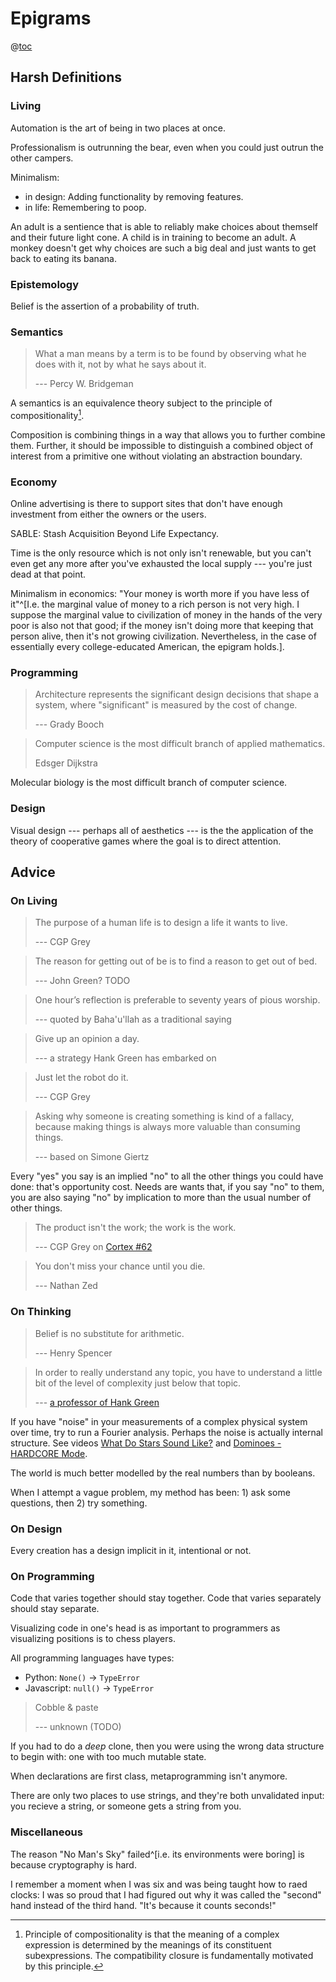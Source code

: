 # Epigrams

@[toc](Contents)

## Harsh Definitions

### Living

Automation is the art of being in two places at once.

Professionalism is outrunning the bear, even when you could just outrun the other campers.

Minimalism:
  * in design: Adding functionality by removing features.
  * in life: Remembering to poop.

An adult is a sentience that is able to reliably make choices about themself and their future light cone.
A child is in training to become an adult.
A monkey doesn't get why choices are such a big deal and just wants to get back to eating its banana.

### Epistemology

Belief is the assertion of a probability of truth.

### Semantics

> What a man means by a term is to be found by observing what he does with it, not by what he says about it.
>
> --- Percy W. Bridgeman

A semantics is an equivalence theory subject to the principle of compositionality[^compositionality].

[^compositionality]: Principle of compositionality is that the meaning of a complex expression is determined by the meanings of its constituent subexpressions.
The compatibility closure is fundamentally motivated by this principle.

Composition is combining things in a way that allows you to further combine them.
Further, it should be impossible to distinguish a combined object of interest from a primitive one without violating an abstraction boundary.


### Economy

Online advertising is there to support sites that don't have enough investment from either the owners or the users.

SABLE: Stash Acquisition Beyond Life Expectancy.

Time is the only resource which is not only isn't renewable, but you can't even get any more after you've exhausted the local supply --- you're just dead at that point.

Minimalism in economics: "Your money is worth more if you have less of it"^[I.e. the marginal value of money to a rich person is not very high. I suppose the marginal value to civilization of money in the hands of the very poor is also not that good; if the money isn't doing more that keeping that person alive, then it's not growing civilization. Nevertheless, in the case of essentially every college-educated American, the epigram holds.].

### Programming

> Architecture represents the significant design decisions that shape a system, where "significant" is measured by the cost of change.
>
> --- Grady Booch

> Computer science is the most difficult branch of applied mathematics.
>
> Edsger Dijkstra

Molecular biology is the most difficult branch of computer science.

### Design

Visual design --- perhaps all of aesthetics --- is the the application of the theory of cooperative games where the goal is to direct attention.

## Advice

### On Living

> The purpose of a human life is to design a life it wants to live.
>
> --- CGP Grey

> The reason for getting out of be is to find a reason to get out of bed.
>
> --- John Green? TODO

> One hour’s reflection is preferable to seventy years of pious worship.
>
> --- quoted by Baha'u'llah as a traditional saying

> Give up an opinion a day.
>
> --- a strategy Hank Green has embarked on

> Just let the robot do it.
>
> --- CGP Grey

> Asking why someone is creating something is kind of a fallacy, because making things is always more valuable than consuming things.
>
> --- based on Simone Giertz

Every "yes" you say is an implied "no" to all the other things you could have done: that's opportunity cost.
Needs are wants that, if you say "no" to them, you are also saying "no" by implication to more than the usual number of other things.

> The product isn't the work; the work is the work.
>
> --- CGP Grey on [Cortex #62](https://www.relay.fm/cortex/62)

> You don't miss your chance until you die.
>
> --- Nathan Zed

### On Thinking

> Belief is no substitute for arithmetic.
>
> --- Henry Spencer

> In order to really understand any topic, you have to understand a little bit of the level of complexity just below that topic.
>
>--- [a professor of Hank Green](https://www.youtube.com/watch?v=QnQe0xW_JY4&t=89s)

If you have "noise" in your measurements of a complex physical system over time, try to run a Fourier analysis.
Perhaps the noise is actually internal structure.
See videos [What Do Stars Sound Like?](https://www.youtube.com/watch?v=TbWyuJYybMA) and [Dominoes - HARDCORE Mode](https://www.youtube.com/watch?v=9hPIobthvHg).

The world is much better modelled by the real numbers than by booleans.

When I attempt a vague problem, my method has been: 1) ask some questions, then 2) try something.

### On Design

Every creation has a design implicit in it, intentional or not.

### On Programming

Code that varies together should stay together.
Code that varies separately should stay separate.

Visualizing code in one's head is as important to programmers as visualizing positions is to chess players.

All programming languages have types:
  * Python: `None()` → `TypeError`
  * Javascript: `null()` → `TypeError`

> Cobble & paste
>
> --- unknown (TODO)

If you had to do a _deep_ clone, then you were using the wrong data structure to begin with: one with too much mutable state.

When declarations are first class, metaprogramming isn't anymore.

There are only two places to use strings, and they're both unvalidated input:
you recieve a string, or
someone gets a string from you.

### Miscellaneous

The reason "No Man's Sky" failed^[i.e. its environments were boring] is because cryptography is hard.

I remember a moment when I was six and was being taught how to raed clocks: I was so proud that I had figured out why it was called the "second" hand instead of the third hand. "It's because it counts seconds!"
